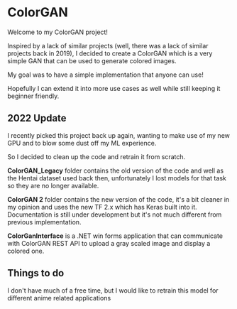 # ColorGAN

Welcome to my ColorGAN project!

Inspired by a lack of similar projects (well, there was a lack of similar projects back in 2019), I decided to create a ColorGAN which is a very simple GAN that can be used to generate colored images.

My goal was to have a simple implementation that anyone can use!

Hopefully I can extend it into more use cases as well while still keeping it beginner friendly.

## 2022 Update

I recently picked this project back up again, wanting to make use of my new GPU and to blow some dust off my ML experience.

So I decided to clean up the code and retrain it from scratch.

**ColorGAN_Legacy** folder contains the old version of the code and well as the Hentai dataset used back then, unfortunately I lost models for that task so they are no longer available.

**ColorGAN 2** folder contains the new version of the code, it's a bit cleaner in my opinion and uses the new TF 2.x which has Keras built into it. Documentation is still under development but it's not much different from previous implementation.

**ColorGanInterface** is a .NET win forms application that can communicate with ColorGAN REST API to upload a gray scaled image and display a colored one.

## Things to do

I don't have much of a free time, but I would like to retrain this model for different anime related applications